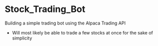 # Stock_Trading_Bot
 Building a simple trading bot using the Alpaca Trading API 
  - Will most likely be able to trade a few stocks at once for the sake of simplicity
